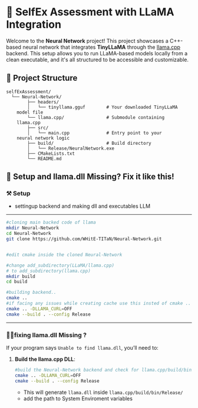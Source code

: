 # 🧠 SelfEx Assessment with LLaMA Integration

Welcome to the **Neural Network** project! This project showcases a C++-based neural network that integrates **TinyLLaMA** through the [llama.cpp](https://github.com/ggerganov/llama.cpp) backend. This setup allows you to run LLaMA-based models locally from a clean executable, and it's all structured to be accessible and customizable.

## 📁 Project Structure

```
selfExAssessment/
  └── Neural-Network/
        ├── headers/
        │   └── tinyllama.gguf        # Your downloaded TinyLLaMA 
    model file
        └── llama.cpp/                # Submodule containing 
    llama.cpp
        ├── src/
        │   └── main.cpp              # Entry point to your 
    neural network logic
        ├── build/                    # Build directory
        │   └── Release/NeuralNetwork.exe
        ├── CMakeLists.txt
        └── README.md
```

## 🔗 Setup and llama.dll Missing? Fix it like this!

### ⚒️ Setup
 * settingup backend and making dll and executables LLM

---
```bash
#cloning main backed code of llama
mkdir Neural-Network
cd Neural-Network
git clone https://github.com/WHitE-TITaN/Neural-Network.git


#edit cmake inside the cloned Neural-Network

#change add_subdirectory(LLaMA/llama.cpp) 
# to add_subdirectory(llama.cpp)
mkdir build
cd build

#building backend..
cmake ..
#if facing any issues while creating cache use this insted of cmake .. then use --build command.
cmake .. -DLLAMA_CURL=OFF
cmake --build . --config Release
```

---
### ⛓️‍💥fixing llama.dll Missing ?
If your program says `Unable to find llama.dll`, you’ll need to:

1. **Build the llama.cpp DLL**:

     ```bash
     #build the Neural-Network backend and check for llama.cpp/build/bin/Release/llama.dll 
     cmake .. -DLLAMA_CURL=OFF
     cmake --build . --config Release
     ```
   * This will generate `llama.dll` inside `llama.cpp/build/bin/Release/`
   * add the path to System Enviroment variables
